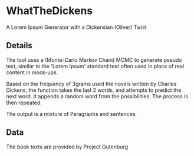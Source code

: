 # WhatTheDickens
A Lorem Ipsum Generator with a Dickensian (Oliver) Twist

## Details

The tool uses a (Monte-Carlo Markov Chain) MCMC to generate pseudo text, similar to the 'Lorem Ipsum' standard text often used in place of real content in mock-ups.

Based on the frequency of 3grams used the novels written by Charles Dickens, the function takes the last 2 words, and attempts to predict the next word. It appends a random word from the possibilities. The process is then repeated.

The output is a mixture of Paragraphs and sentences.

## Data
The book texts are provided by Project Gutenburg

